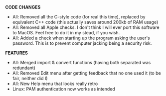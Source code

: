 **CODE CHANGES**

- All: Removed all the C-style code (for real this time), replaced by equivalent C++ code (this actually saves around 200kb of RAM usage)
- All: Removed all Apple checks. I don't think I will ever port this software to MacOS. Feel free to do it in my stead, if you wish.
- All: Added a check when starting up the program asking the user's password. This is to prevent computer jacking being a security risk.

**FEATURES**

- All: Merged import & convert functions (having both separated was redundant)
- All: Removed Edit menu after getting feedback that no one used it (to be fair, neither did I)
- All: New Help menu that looks really retro
- Linux: PAM authentication now works as intended